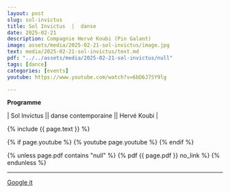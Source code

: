 ```yaml
---
layout: post
slug: sol-invictus
title: Sol Invictus  |  danse
date: 2025-02-21
description: Compagnie Hervé Koubi (Pin Galant)
image: assets/media/2025-02-21-sol-invictus/image.jpg
text: media/2025-02-21-sol-invictus/text.md
pdf: "../../assets/media/2025-02-21-sol-invictus/null"
tags: [dance]
categories: [events]
youtube: https://www.youtube.com/watch?v=6bD6J7SY9lg

---
```


**Programme** | Sol Invictus || danse contemporaine || Hervé Koubi |

{% include  {{ page.text }} %}



{% if page.youtube %}
  {% youtube page.youtube %}
{% endif %}

{% unless page.pdf contains "null" %}
  {% pdf {{ page.pdf }} no_link %}
{% endunless %}

---

<div>
    <p style="text-align: left;"> <a href="https://www.google.com/search?q=Sol+Invictus+danse+Compagnie+Hervé+Koubi+(Pin+Galant)+2025-02-21" target="_blank">Google it</a> </p>
</div>


